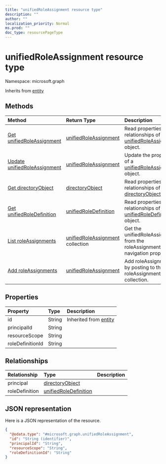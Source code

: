 ```yaml
---
title: "unifiedRoleAssignment resource type"
description: ""
author: ""
localization_priority: Normal
ms.prod: ""
doc_type: resourcePageType
---
```


# unifiedRoleAssignment resource type


Namespace: microsoft.graph




Inherits from [entity](../resources/entity.md)

## Methods
|Method|Return Type|Description|
|:---|:---|:---|
|[Get unifiedRoleAssignment](../api/unifiedroleassignment-get.md)|[unifiedRoleAssignment](../resources/unifiedroleassignment.md)|Read properties and relationships of the [unifiedRoleAssignment](../resources/unifiedroleassignment.md) object.|
|[Update unifiedRoleAssignment](../api/unifiedroleassignment-update.md)|[unifiedRoleAssignment](../resources/unifiedroleassignment.md)|Update the properties of a [unifiedRoleAssignment](../resources/unifiedroleassignment.md) object.|
|[Get directoryObject](../api/directoryobject-get.md)|[directoryObject](../resources/directoryobject.md)|Read properties and relationships of the [directoryObject](../resources/directoryobject.md) object.|
|[Get unifiedRoleDefinition](../api/unifiedroledefinition-get.md)|[unifiedRoleDefinition](../resources/unifiedroledefinition.md)|Read properties and relationships of the [unifiedRoleDefinition](../resources/unifiedroledefinition.md) object.|
|[List roleAssignments](../api/rbacapplication-list-roleassignments.md)|[unifiedRoleAssignment](../resources/unifiedroleassignment.md) collection|Get the unifiedRoleAssignments from the roleAssignments navigation property.|
|[Add roleAssignments](../api/rbacapplication-post-roleassignments.md)|[unifiedRoleAssignment](../resources/unifiedroleassignment.md)|Add roleAssignments by posting to the roleAssignments collection.|

## Properties
|Property|Type|Description|
|:---|:---|:---|
|id|String| Inherited from [entity](../resources/entity.md)|
|principalId|String||
|resourceScope|String||
|roleDefinitionId|String||

## Relationships
|Relationship|Type|Description|
|:---|:---|:---|
|principal|[directoryObject](../resources/directoryobject.md)||
|roleDefinition|[unifiedRoleDefinition](../resources/unifiedroledefinition.md)||

## JSON representation
Here is a JSON representation of the resource.
<!-- {
  "blockType": "resource",
  "keyProperty": "id",
  "@odata.type": "microsoft.graph.unifiedRoleAssignment",
  "baseType": "microsoft.graph.entity",
  "openType": false
}
-->
``` json
{
  "@odata.type": "#microsoft.graph.unifiedRoleAssignment",
  "id": "String (identifier)",
  "principalId": "String",
  "resourceScope": "String",
  "roleDefinitionId": "String"
}
```

